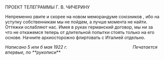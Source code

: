 ПРОЕКТ ТЕЛЕГРАММЫ Г. В. ЧИЧЕРИНУ

Непременно рвите и скорее на новом меморандуме союзников , ибо на уступку собственникам мы не пойдем, а лучше момента не найти. Оттяжки ослабляют нас. Имея в руках германский договор, мы ни за что не откажемся теперь от длительной по­пытки стоять только на его основе. Начните архиосторожно флиртовать с Италией от­дельно.

_Написано 5 или б мая 1922 г.                                                      Печатается впервые, по **рукописи_**